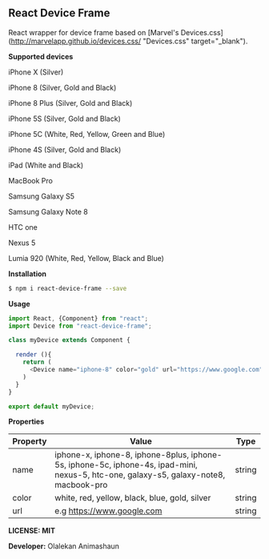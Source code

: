 ## React Device Frame
React wrapper for device frame based on [Marvel's Devices.css](http://marvelapp.github.io/devices.css/ "Devices.css" target="_blank").

**Supported devices**

iPhone X (Silver)

iPhone 8 (Silver, Gold and Black)

iPhone 8 Plus (Silver, Gold and Black)

iPhone 5S (Silver, Gold and Black)

iPhone 5C (White, Red, Yellow, Green and Blue)

iPhone 4S (Silver, Gold and Black)

iPad (White and Black)

MacBook Pro

Samsung Galaxy S5

Samsung Galaxy Note 8

HTC one

Nexus 5

Lumia 920 (White, Red, Yellow, Black and Blue)


**Installation**
```bash
$ npm i react-device-frame --save
```

**Usage**

```javascript
import React, {Component} from "react";
import Device from "react-device-frame";

class myDevice extends Component {

  render (){
    return (
      <Device name="iphone-8" color="gold" url="https://www.google.com" />
    )
  }
}

export default myDevice;
```

**Properties**

| Property  | Value   |  Type |  
|---|---|---|
|  name |  iphone-x, iphone-8, iphone-8plus, iphone-5s, iphone-5c, iphone-4s, ipad-mini, nexus-5, htc-one, galaxy-s5, galaxy-note8, macbook-pro |  string |
| color  | white, red, yellow, black, blue, gold, silver   |  string |
|  url |e.g https://www.google.com   |  string | |

**LICENSE: MIT**

**Developer:** Olalekan Animashaun
